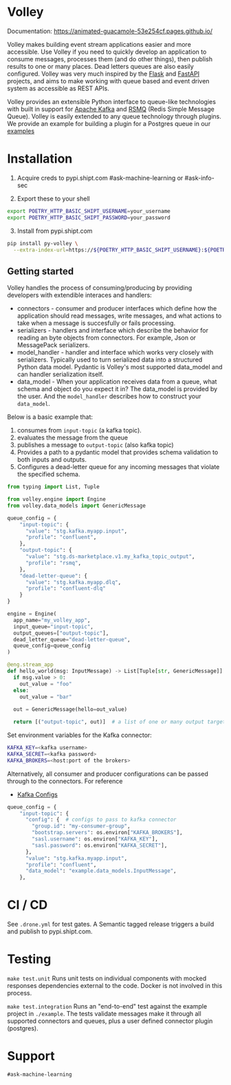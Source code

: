 # Volley

Documentation: https://animated-guacamole-53e254cf.pages.github.io/

Volley makes building event stream applications easier and more accessible. Use Volley if you need to quickly develop an application to consume messages, processes them (and do other things), then publish results to one or many places. Dead letters queues are also easily configured. Volley was very much inspired by the [Flask](https://github.com/pallets/flask) and [FastAPI](https://github.com/tiangolo/fastapi) projects, and aims to make working with queue based and event driven system as accessible as REST APIs.

Volley provides an extensible Python interface to queue-like technologies with built in support for [Apache Kafka](https://kafka.apache.org/) and [RSMQ](https://github.com/mlasevich/PyRSMQ) (Redis Simple Message Queue). Volley is easily extended to any queue technology through plugins. We provide an example for building a plugin for a Postgres queue in our [examples](./example/plugins/my_plugin.py)





# Installation

1. Acquire creds to pypi.shipt.com #ask-machine-learning or #ask-info-sec

2. Export these to your shell 

```bash
export POETRY_HTTP_BASIC_SHIPT_USERNAME=your_username
export POETRY_HTTP_BASIC_SHIPT_PASSWORD=your_password
```

3. Install from pypi.shipt.com
```bash
pip install py-volley \
  --extra-index-url=https://${POETRY_HTTP_BASIC_SHIPT_USERNAME}:${POETRY_HTTP_BASIC_SHIPT_PASSWORD}@pypi.shipt.com/simple
```

## Getting started

Volley handles the process of consuming/producing by providing developers with extendible interaces and handlers:
- connectors - consumer and producer interfaces which define how the application should read messages, write messages, and what actions to take when a message is succesfully or fails processing.
- serializers - handlers and interface which describe the behavior for reading an byte objects from connectors. For example, Json or MessagePack serializers.
- model_handler - handler and interface which works very closely with serializers. Typically used to turn serialized data into a structured Python data model. Pydantic is Volley's most supported data_model and can handler serialization itself.
- data_model - When your application receives data from a queue, what schema and object do you expect it in? The data_model is provided by the user. And the `model_handler` describes how to construct your `data_model`.

Below is a basic example that:
1) consumes from `input-topic` (a kafka topic).
2) evaluates the message from the queue
3) publishes a message to `output-topic` (also kafka topic)
4) Provides a path to a pydantic model that provides schema validation to both inputs and outputs.
5) Configures a dead-letter queue for any incoming messages that violate the specified schema.

```python
from typing import List, Tuple

from volley.engine import Engine
from volley.data_models import GenericMessage

queue_config = {
    "input-topic": {
      "value": "stg.kafka.myapp.input",
      "profile": "confluent",
    },
    "output-topic": {
      "value": "stg.ds-marketplace.v1.my_kafka_topic_output",
      "profile": "rsmq",
    },
    "dead-letter-queue": {
      "value": "stg.kafka.myapp.dlq",
      "profile": "confluent-dlq"
    }
}

engine = Engine(
  app_name="my_volley_app",
  input_queue="input-topic",
  output_queues=["output-topic"],
  dead_letter_queue="dead-letter-queue",
  queue_config=queue_config
)

@eng.stream_app
def hello_world(msg: InputMessage) -> List[Tuple[str, GenericMessage]]:
  if msg.value > 0:
    out_value = "foo"
  else:
    out_value = "bar"
  
  out = GenericMessage(hello=out_value)

  return [("output-topic", out)]  # a list of one or many output targets and messages
```

Set environment variables for the Kafka connector:
```bash
KAFKA_KEY=<kafka username>
KAFKA_SECRET=<kafka password>
KAFKA_BROKERS=<host:port of the brokers>
```

Alternatively, all consumer and producer configurations can be passed through to the connectors.
For reference
- [Kafka Configs](https://github.com/edenhill/librdkafka/blob/master/CONFIGURATION.md)
```python
queue_config = {
    "input-topic": {
      "config": {  # configs to pass to kafka connector
        "group.id": "my-consumer-group",
        "bootstrap.servers": os.environ["KAFKA_BROKERS"],
        "sasl.username": os.environ["KAFKA_KEY"],
        "sasl.password": os.environ["KAFKA_SECRET"],
      },
      "value": "stg.kafka.myapp.input",
      "profile": "confluent",
      "data_model": "example.data_models.InputMessage",
    },
```

# CI / CD

See `.drone.yml` for test gates. A Semantic tagged release triggers a build and publish to pypi.shipt.com.

# Testing

`make test.unit` Runs unit tests on individual components with mocked responses dependencies external to the code. Docker is not involved in this process.

`make test.integration` Runs an "end-to-end" test against the example project in `./example`. The tests validate messages make it through all supported connectors and queues, plus a user defined connector plugin (postgres).


# Support

`#ask-machine-learning`
